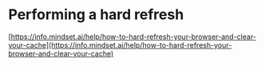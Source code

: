 # Performing a hard refresh

[https://info.mindset.ai/help/how-to-hard-refresh-your-browser-and-clear-your-cache](https://info.mindset.ai/help/how-to-hard-refresh-your-browser-and-clear-your-cache)
